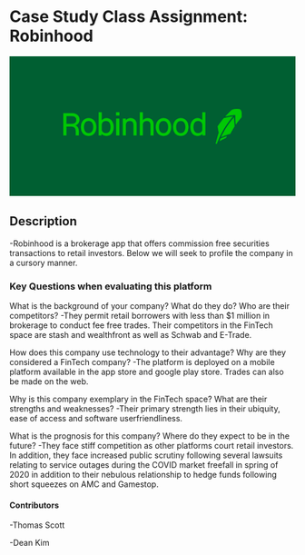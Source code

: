 # Case Study Class Assignment: Robinhood

![alt text](Robinhood.png)

## Description
-Robinhood is a brokerage app that offers commission free securities transactions to retail investors. Below we will seek to profile the company in a cursory manner.

### Key Questions when evaluating this platform

What is the background of your company? What do they do? Who are their competitors?
-They permit retail borrowers with less than $1 million in brokerage to conduct fee free trades. Their competitors in the FinTech space are stash and wealthfront as well as Schwab and E-Trade.

How does this company use technology to their advantage? Why are they considered a FinTech company?
-The platform is deployed on a mobile platform available in the app store and google play store. Trades can also be made on the web.

Why is this company exemplary in the FinTech space? What are their strengths and weaknesses?
-Their primary strength lies in their ubiquity, ease of access and software userfriendliness.

What is the prognosis for this company? Where do they expect to be in the future?
-They face stiff competition as other platforms court retail investors. In addition, they face increased public scrutiny following several lawsuits relating to service outages during the COVID market freefall in spring of 2020 in addition to their nebulous relationship to hedge funds following short squeezes on AMC and Gamestop.

#### Contributors
-Thomas Scott

-Dean Kim

